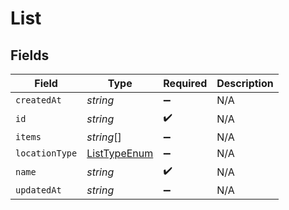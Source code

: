 # List


## Fields

| Field                                               | Type                                                | Required                                            | Description                                         |
| --------------------------------------------------- | --------------------------------------------------- | --------------------------------------------------- | --------------------------------------------------- |
| `createdAt`                                         | *string*                                            | :heavy_minus_sign:                                  | N/A                                                 |
| `id`                                                | *string*                                            | :heavy_check_mark:                                  | N/A                                                 |
| `items`                                             | *string*[]                                          | :heavy_minus_sign:                                  | N/A                                                 |
| `locationType`                                      | [ListTypeEnum](../../models/shared/listtypeenum.md) | :heavy_minus_sign:                                  | N/A                                                 |
| `name`                                              | *string*                                            | :heavy_check_mark:                                  | N/A                                                 |
| `updatedAt`                                         | *string*                                            | :heavy_minus_sign:                                  | N/A                                                 |
